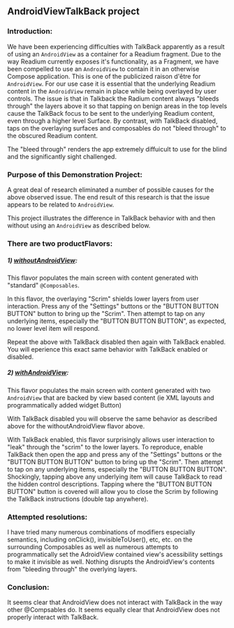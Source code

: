 ## **AndroidViewTalkBack project**

### Introduction:

We have been experiencing difficulties with TalkBack apparently as a result of using an `AndroidView` as a container for a Readium fragment. Due to the way Readium currently exposes it's functionality, as a Fragment, we have been compelled to use an `AndroidView` to contain it in an otherwise Compose application. This is one of the publicized raison d'être for `AndroidView`. For our use case it is essential that the underlying Readium content in the `AndroidView` remain in place while being overlayed by user controls. The issue is that in Talkback the Radium content always "bleeds through" the layers above it so that tapping on benign areas in the top levels cause the TalkBack focus to be sent to the underlying Readium content, even through a higher level Surface. By contrast, with TalkBack disabled, taps on the overlaying surfaces and composables do not "bleed through" to the obscured Readium content.

 The "bleed through" renders the app extremely diffuicult to use for the blind and the significantly sight challenged.

### Purpose of this Demonstration Project: 

A great deal of research eliminated a number of possible causes for the above observed issue. The end result of this research is that the issue appears to be related to `AndroidView`.

This project illustrates the difference in TalkBack behavior with and then without using an `AndroidView` as described below.

### There are two productFlavors:

##### 1) <u>withoutAndroidView</u>: 

This flavor populates the main screen with content generated with "standard" `@Composables`.

In this flavor, the overlaying "Scrim" shields lower layers from user interaction. Press any of the "Settings" buttons or the "BUTTON BUTTON BUTTON" button to bring up the "Scrim". Then attempt to tap on any underlying items, especially the "BUTTON BUTTON BUTTON", as expected, no lower level item will respond.

Repeat the above with TalkBack disabled then again with TalkBack enabled. You will eperience this exact same behavior with TalkBack enabled or disabled.

##### 2) <u>withAndroidView</u>: 

This flavor populates the main screen with content generated with two `AndroidView` that are backed by view based content (ie XML layouts and programmatically added widget Button)

With TalkBack disabled you will observe the same behavior as described above for the withoutAndroidView flavor above.

With TalkBack enabled, this flavor surprisingly allows user interaction to "leak" through the "scrim" to the lower layers. To reproduce, enable TalkBack then open the app and press any of the "Settings" buttons or the "BUTTON BUTTON BUTTON" button to bring up the "Scrim". Then attempt to tap on any underlying items, especially the "BUTTON BUTTON BUTTON". Shockingly, tapping above any underlying item will cause TalkBack to read the hidden control descriptions. Tapping where the "BUTTON BUTTON BUTTON" button is covered will allow you to close the Scrim by following the TalkBack instructions (double tap anywhere).

### Attempted resolutions:

I have tried many numerous combinations of modifiers especially semantics, including onClick(), invisibleToUser(), etc, etc. on the surrounding Composables as well as numerous attempts to programmatically set the AdroidView contained view's acessibility settings to make it invisible as well. Nothing disrupts the AndroidView's contents from "bleeding through" the overlying layers.

### Conclusion:

It seems clear that AndroidView does not interact with TalkBack in the way other @Compsables do. It seems equally clear that AndroidView does not properly interact with TalkBack.







